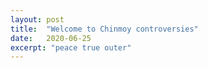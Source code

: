 ```yaml
---
layout: post
title:  "Welcome to Chinmoy controversies"
date:   2020-06-25
excerpt: "peace true outer"
---
```

